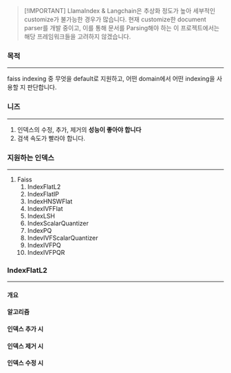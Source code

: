 > [!IMPORTANT] LlamaIndex & Langchain은 추상화 정도가 높아 세부적인 customize가 불가능한 경우가 많습니다. 현재 customize한 document parser를 개발 중이고, 이를 통해 문서를 Parsing해야 하는 이 프로젝트에서는 해당 프레임워크들을 고려하지 않겠습니다.

### 목적
---
faiss indexing 중 무엇을 default로 지원하고, 어떤 domain에서 어떤 indexing을 사용할 지 판단합니다.

### 니즈
---
  1. 인덱스의 수정, 추가, 제거의 **성능이 좋아야 합니다**
  2. 검색 속도가 빨라야 합니다.

### 지원하는 인덱스
---
1. Faiss
   1. IndexFlatL2
   2. IndexFlatIP
   3. IndexHNSWFlat
   4. IndexIVFFlat
   5. IndexLSH
   6. IndexScalarQuantizer
   7. IndexPQ
   8. IndevIVFScalarQuantizer
   9. IndexIVFPQ
   10. IndexIVFPQR

### IndexFlatL2
---
#### 개요

#### 알고리즘

#### 인덱스 추가 시

#### 인덱스 제거 시

#### 인덱스 수정 시